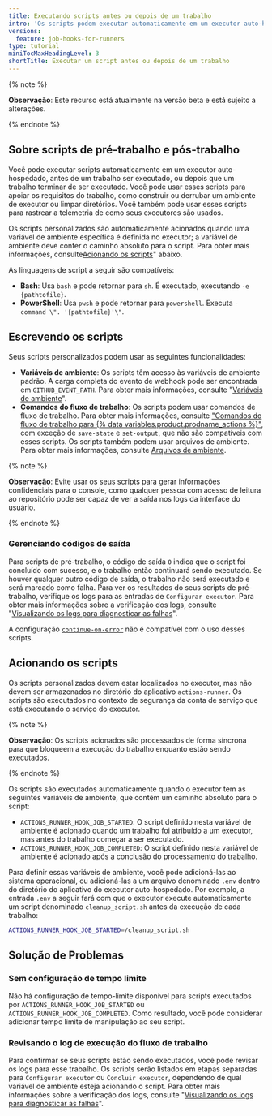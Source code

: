 ```yaml
---
title: Executando scripts antes ou depois de um trabalho
intro: 'Os scripts podem executar automaticamente em um executor auto-hospedado, diretamente antes ou depois de um trabalho.'
versions:
  feature: job-hooks-for-runners
type: tutorial
miniTocMaxHeadingLevel: 3
shortTitle: Executar um script antes ou depois de um trabalho
---
```


{% note %}

**Observação**: Este recurso está atualmente na versão beta e está sujeito a alterações.

{% endnote %}

## Sobre scripts de pré-trabalho e pós-trabalho

Você pode executar scripts automaticamente em um executor auto-hospedado, antes de um trabalho ser executado, ou depois que um trabalho terminar de ser executado. Você pode usar esses scripts para apoiar os requisitos do trabalho, como construir ou derrubar um ambiente de executor ou limpar diretórios. Você também pode usar esses scripts para rastrear a telemetria de como seus executores são usados.

Os scripts personalizados são automaticamente acionados quando uma variável de ambiente específica é definida no executor; a variável de ambiente deve conter o caminho absoluto para o script. Para obter mais informações, consulte[Acionando os scripts](#triggering-the-scripts)" abaixo.

As linguagens de script a seguir são compatíveis:

- **Bash**: Usa `bash` e pode retornar para `sh`. É executado, executando `-e {pathtofile}`.
- **PowerShell**: Usa `pwsh` e pode retornar para `powershell`. Executa `-command \". '{pathtofile}'\"`.

## Escrevendo os scripts

Seus scripts personalizados podem usar as seguintes funcionalidades:

- **Variáveis de ambiente**: Os scripts têm acesso às variáveis de ambiente padrão. A carga completa do evento de webhook pode ser encontrada em `GITHUB_EVENT_PATH`. Para obter mais informações, consulte "[Variáveis de ambiente](/actions/learn-github-actions/environment-variables#default-environment-variables)".
- **Comandos do fluxo de trabalho**: Os scripts podem usar comandos de fluxo de trabalho. Para obter mais informações, consulte ["Comandos do fluxo de trabalho para {% data variables.product.prodname_actions %}"](/actions/using-workflows/workflow-commands-for-github-actions), com exceção de `save-state` e `set-output`, que não são compatíveis com esses scripts. Os scripts também podem usar arquivos de ambiente. Para obter mais informações, consulte [Arquivos de ambiente](/actions/using-workflows/workflow-commands-for-github-actions#environment-files).

{% note %}

**Observação**: Evite usar os seus scripts para gerar informações confidenciais para o console, como qualquer pessoa com acesso de leitura ao repositório pode ser capaz de ver a saída nos logs da interface do usuário.

{% endnote %}

### Gerenciando códigos de saída

Para scripts de pré-trabalho, o código de saída `0` indica que o script foi concluído com sucesso, e o trabalho então continuará sendo executado. Se houver qualquer outro código de saída, o trabalho não será executado e será marcado como falha. Para ver os resultados do seus scripts de pré-trabalho, verifique os logs para as entradas de `Configurar executor`. Para obter mais informações sobre a verificação dos logs, consulte "[Visualizando os logs para diagnosticar as falhas](/actions/monitoring-and-troubleshooting-workflows/using-workflow-run-logs#viewing-logs-to-diagnose-failures)".

A configuração [`continue-on-error`](/actions/using-workflows/workflow-syntax-for-github-actions#jobsjob_idcontinue-on-error) não é compatível com o uso desses scripts.

## Acionando os scripts

Os scripts personalizados devem estar localizados no executor, mas não devem ser armazenados no diretório do aplicativo `actions-runner`. Os scripts são executados no contexto de segurança da conta de serviço que está executando o serviço do executor.

{% note %}

**Observação**: Os scripts acionados são processados de forma síncrona para que bloqueem a execução do trabalho enquanto estão sendo executados.

{% endnote %}

Os scripts são executados automaticamente quando o executor tem as seguintes variáveis de ambiente, que contêm um caminho absoluto para o script:
- `ACTIONS_RUNNER_HOOK_JOB_STARTED`: O script definido nesta variável de ambiente é acionado quando um trabalho foi atribuído a um executor, mas antes do trabalho começar a ser executado.
- `ACTIONS_RUNNER_HOOK_JOB_COMPLETED`: O script definido nesta variável de ambiente é acionado após a conclusão do processamento do trabalho.

Para definir essas variáveis de ambiente, você pode adicioná-las ao sistema operacional, ou adicioná-las a um arquivo denominado `.env` dentro do diretório do aplicativo do executor auto-hospedado. Por exemplo, a entrada `.env` a seguir fará com que o executor execute automaticamente um script denominado `cleanup_script.sh` antes da execução de cada trabalho:

```bash
ACTIONS_RUNNER_HOOK_JOB_STARTED=/cleanup_script.sh
```

## Solução de Problemas


### Sem configuração de tempo limite

Não há configuração de tempo-limite disponível para scripts executados por `ACTIONS_RUNNER_HOOK_JOB_STARTED` ou `ACTIONS_RUNNER_HOOK_JOB_COMPLETED`. Como resultado, você pode considerar adicionar tempo limite de manipulação ao seu script.

### Revisando o log de execução do fluxo de trabalho

Para confirmar se seus scripts estão sendo executados, você pode revisar os logs para esse trabalho. Os scripts serão listados em etapas separadas para `Configurar executor` ou `Concluir executor`, dependendo de qual variável de ambiente esteja acionando o script. Para obter mais informações sobre a verificação dos logs, consulte "[Visualizando os logs para diagnosticar as falhas](/actions/monitoring-and-troubleshooting-workflows/using-workflow-run-logs#viewing-logs-to-diagnose-failures)".
